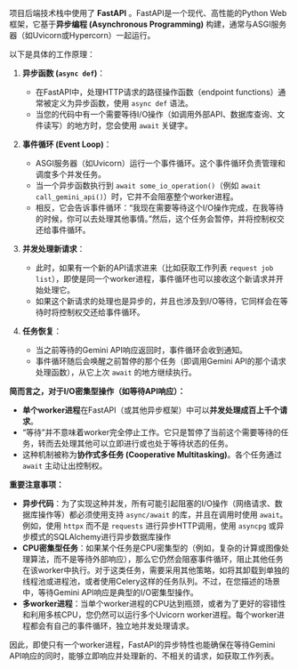 项目后端技术栈中使用了 **FastAPI** 。FastAPI是一个现代、高性能的Python Web框架，它基于**异步编程 (Asynchronous Programming)** 构建，通常与ASGI服务器（如Uvicorn或Hypercorn）一起运行。

以下是具体的工作原理：

1.  **异步函数 (`async def`)**：
    * 在FastAPI中，处理HTTP请求的路径操作函数（endpoint functions）通常被定义为异步函数，使用 `async def` 语法。
    * 当您的代码中有一个需要等待I/O操作（如调用外部API、数据库查询、文件读写）的地方时，您会使用 `await` 关键字。

2.  **事件循环 (Event Loop)**：
    * ASGI服务器（如Uvicorn）运行一个事件循环。这个事件循环负责管理和调度多个并发任务。
    * 当一个异步函数执行到 `await some_io_operation()`（例如 `await call_gemini_api()`）时，它并不会阻塞整个worker进程。
    * 相反，它会告诉事件循环：“我现在需要等待这个I/O操作完成，在我等待的时候，你可以去处理其他事情。”然后，这个任务会暂停，并将控制权交还给事件循环。

3.  **并发处理新请求**：
    * 此时，如果有一个新的API请求进来（比如获取工作列表 `request job list`），即使是同一个worker进程，事件循环也可以接收这个新请求并开始处理它。
    * 如果这个新请求的处理也是异步的，并且也涉及到I/O等待，它同样会在等待时将控制权交还给事件循环。

4.  **任务恢复**：
    * 当之前等待的Gemini API响应返回时，事件循环会收到通知。
    * 事件循环随后会唤醒之前暂停的那个任务（即调用Gemini API的那个请求处理函数），从它上次 `await` 的地方继续执行。

**简而言之，对于I/O密集型操作（如等待API响应）：**

* **单个worker进程**在FastAPI（或其他异步框架）中可以**并发处理成百上千个请求**。
* “等待”并不意味着worker完全停止工作。它只是暂停了当前这个需要等待的任务，转而去处理其他可以立即进行或也处于等待状态的任务。
* 这种机制被称为**协作式多任务 (Cooperative Multitasking)**。各个任务通过 `await` 主动让出控制权。

**重要注意事项：**

* **异步代码**：为了实现这种并发，所有可能引起阻塞的I/O操作（网络请求、数据库操作等）都必须使用支持 `async/await` 的库，并且在调用时使用 `await`。例如，使用 `httpx` 而不是 `requests` 进行异步HTTP调用，使用 `asyncpg` 或异步模式的SQLAlchemy进行异步数据库操作
* **CPU密集型任务**：如果某个任务是CPU密集型的（例如，复杂的计算或图像处理算法，而不是等待外部响应），那么它仍然会阻塞事件循环，阻止其他任务在该worker中执行。对于这类任务，需要采用其他策略，如将其卸载到单独的线程池或进程池，或者使用Celery这样的任务队列。不过，在您描述的场景中，等待Gemini API响应是典型的I/O密集型操作。
* **多worker进程**：当单个worker进程的CPU达到瓶颈，或者为了更好的容错性和利用多核CPU，您仍然可以运行多个Uvicorn worker进程。每个worker进程都会有自己的事件循环，独立地并发处理请求。

因此，即使只有一个worker进程，FastAPI的异步特性也能确保在等待Gemini API响应的同时，能够立即响应并处理新的、不相关的请求，如获取工作列表。